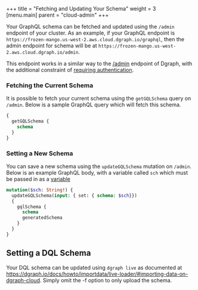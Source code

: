 +++
title = "Fetching and Updating Your Schema"
weight = 3   
[menu.main]
    parent = "cloud-admin"
+++

Your GraphQL schema can be fetched and updated using the `/admin` endpoint of your cluster. As an example, if your GraphQL endpoint is `https://frozen-mango.us-west-2.aws.cloud.dgraph.io/graphql`, then the admin endpoint for schema will be at `https://frozen-mango.us-west-2.aws.cloud.dgraph.io/admin`.

This endpoint works in a similar way to the [/admin](https://dgraph.io/docs/graphql/admin) endpoint of Dgraph, with the additional constraint of [requiring authentication](/admin/authentication).

### Fetching the Current Schema

It is possible to fetch your current schema using the `getGQLSchema` query on `/admin`. Below is a sample GraphQL query which will fetch this schema.

```graphql
{
  getGQLSchema {
    schema
  }
}
```

### Setting a New Schema

You can save a new schema using the `updateGQLSchema` mutation on `/admin`. Below is an example GraphQL body, with a variable called `sch` which must be passed in as a [variable](https://graphql.org/graphql-js/passing-arguments/)

```graphql
mutation($sch: String!) {
  updateGQLSchema(input: { set: { schema: $sch}})
  {
    gqlSchema {
      schema
      generatedSchema
    }
  }
}
```

## Setting a DQL Schema
Your DQL schema can be updated using ```dgraph live``` as documented at https://dgraph.io/docs/howto/importdata/live-loader/#importing-data-on-dgraph-cloud. Simply omit the -f <file> option to only upload the schema.
    
